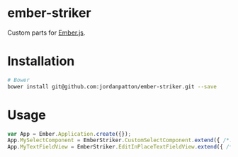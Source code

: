 ember-striker
=======================

Custom parts for [Ember.js](http://emberjs.com/).

# Installation
```bash
# Bower
bower install git@github.com:jordanpatton/ember-striker.git --save
```

# Usage
```javascript
var App = Ember.Application.create({});
App.MySelectComponent = EmberStriker.CustomSelectComponent.extend({ /*...*/ });
App.MyTextFieldView = EmberStriker.EditInPlaceTextFieldView.extend({ /*...*/ });
```